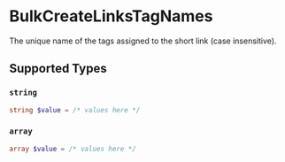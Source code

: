 # BulkCreateLinksTagNames

The unique name of the tags assigned to the short link (case insensitive).


## Supported Types

### `string`

```php
string $value = /* values here */
```

### `array`

```php
array $value = /* values here */
```

